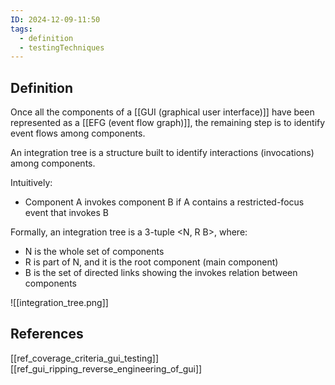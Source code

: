 ```yaml
---
ID: 2024-12-09-11:50
tags:
  - definition
  - testingTechniques
---
```

## Definition

Once all the components of a [[GUI (graphical user interface)]] have been represented as a [[EFG (event flow graph)]], the remaining step is to identify event flows among components.

An integration tree is a structure built to identify interactions (invocations) among components. 

Intuitively:
- Component A invokes component B if A contains a restricted-focus event that invokes B

Formally, an integration tree is a 3-tuple  <N, R B>, where:
- N is the whole set of components
- R is part of N, and it is the root component (main component)
- B is the set of directed links showing the invokes relation between components

![[integration_tree.png]]
## References
[[ref_coverage_criteria_gui_testing]]
[[ref_gui_ripping_reverse_engineering_of_gui]]